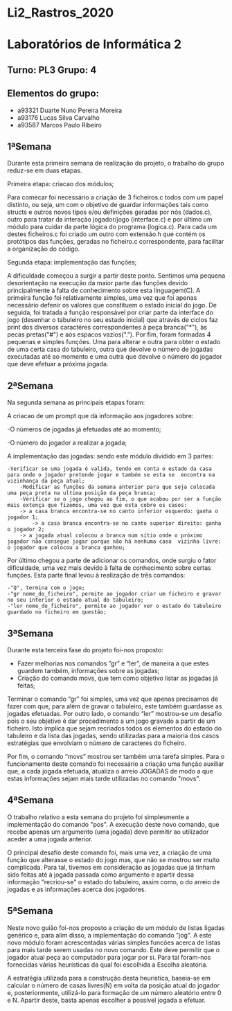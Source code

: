 # Li2_Rastros_2020
# Laboratórios de Informática 2

## Turno: PL3 Grupo: 4

## Elementos do grupo:
* a93321 Duarte Nuno Pereira Moreira
* a93176 Lucas Silva Carvalho
* a93587 Marcos Paulo Ribeiro

## 1ªSemana

Durante esta primeira semana de realização do projeto, o trabalho do grupo reduz-se em duas etapas.

Primeira etapa: criacao dos módulos; 

Para comecar foi necessário a criação de 3 ficheiros.c todos com um papel distinto, ou seja, um com o objetivo de guardar informações tais como structs e outros novos tipos e/ou definições geradas por nós (dados.c), outro para tratar da interação jogador/jogo (interface.c) e por último um módulo para cuidar da parte lógica do programa (logica.c). Para cada um destes ficheiros.c foi criado um outro com extensão.h que contém os protótipos das funções, geradas no ficheiro.c correspondente, para facilitar a organização do código.


Segunda etapa: implementação das funções;

A dificuldade começou a surgir a partir deste ponto. Sentimos uma pequena desorientação na execução da maior parte das funções devido principalmente à falta de conhecimento sobre esta linguagem(C).
A primeira função foi relativamente simples, uma vez que foi apenas necessário defenir os valores que constituem o estado inicial do jogo.
De seguida, foi tratada a função responsável por criar parte da interface do jogo (desenhar o tabuleiro no seu estado inicial) que através de ciclos faz print dos diversos caractéres correspondentes à peça branca("*"), às pecas pretas("#") e aos espacos vazios(".").
Por fim, foram formadas 4 pequenas e simples funçóes. Uma para alterar e outra para obter o estado de uma certa casa do tabuleiro, outra que devolve o número de jogadas executadas até ao momento e uma outra que devolve o número do jogador que deve efetuar a próxima jogada.

## 2ªSemana

Na segunda semana as principais etapas foram:

A criacao de um prompt que dá informação aos jogadores sobre:

  
   -O números de jogadas já efetuadas até ao momento;
  
   -O número do jogador a realizar a jogada;

A implementação das jogadas: sendo este módulo dividido em 3 partes:

	-Verificar se uma jogada é valida, tendo em conta o estado da casa para onde o jogador pretende jogar e também se esta se  encontra na vizinhança da peça atual;
        -Modificar as funções da semana anterior para que seja colocada uma peça preta na ultima posição da peça branca;
        -Verificar se o jogo chegou ao fim, o que acabou por ser a função mais extença que fizemos, uma vez que esta cobre os casos:
		-> a casa branca encontra-se no canto inferior esquerdo: ganha o jogador 1;
         	-> a casa branca encontra-se no canto superior direito: ganha o jogador 2;
		-> a jogada atual colocou a branca num sítio onde o próximo jogador não consegue jogar porque não há nenhuma casa  vizinha livre: o jogador que colocou a branca ganhou;

Por último chegou a parte de adicionar os comandos, onde surgiu o fator dificuldade, uma vez mais devido à falta de conhecimento sobre certas funções. Esta parte final
levou à realização de três comandos:

	-"Q", termina com o jogo;
	-"gr nome_do_ficheiro", permite ao jogador criar um ficheiro e gravar no seu interior o estado atual do tabuleiro;
	-"ler nome_do_ficheiro", permite ao jogador ver o estado do tabuleiro guardado no ficheiro em questão;
	
## 3ªSemana

Durante esta terceira fase do projeto foi-nos proposto:
- Fazer melhorias nos comandos ”gr” e “ler”, de maneira a que estes guardem também, informações sobre as jogadas;
- Criação do comando movs, que tem como objetivo listar as jogadas já feitas;


Terminar o comando “gr” foi simples, uma vez que apenas precisamos de fazer com que, para além de gravar o tabuleiro, este também guardasse as jogadas efetuadas.
Por outro lado, o comando “ler” mostrou-se um desafio pois o seu objetivo é dar procedimento a um jogo gravado a partir de um ficheiro. Isto implica que sejam recriados todos os elementos do estado do tabuleiro e da lista das jogadas, sendo utilizadas para a maioria dos casos estratégias que envolviam o número de caracteres do ficheiro.

Por fim, o comando “movs” mostrou ser também uma tarefa simples. Para o funcionamento deste comando foi necessário a criação uma função auxiliar que, a cada jogada efetuada, atualiza o arreio JOGADAS de modo a que estas informações sejam mais tarde utilizadas no comando "movs".

## 4ªSemana

O trabalho relativo a esta semana do projeto foi simplesmente a implementação do comando "pos". A execução deste novo comando, que recebe apenas um argumento (uma jogada) deve permitir ao utilizador aceder a uma jogada anterior.

O principal desafio deste comando foi, mais uma vez, a criação de uma função que alterasse o estado do jogo mas, que não se mostrou ser muito complicada. Para tal, tivemos em consideração as jogadas que já tinham sido feitas até à jogada passada como argumento e apartir dessa informação "recriou-se" o estado do tabuleiro, assim como, o do arreio de jogadas e as informações acerca dos jogadores.


## 5ªSemana

Neste novo guião foi-nos proposto a criação de um módulo de listas ligadas genérico e, para alim disso, a implementação do comando "jog".
A este novo módulo foram acrescentadas várias simples funcões acerca de listas para mais tarde serem usadas no novo comando. Este deve permitir que o jogador atual peça ao computador para jogar por si. Para tal foram-nos fornecidas várias heurísticas da qual foi escolhida a Escolha aleatória.

A estratégia utilizada para a construção desta heurística, baseia-se em calcular o número de casas livres(N) em volta da posição atual do jogador e, posteriormente, utilizá-lo para formação de um número aleatório entre 0 e N. Apartir deste, basta apenas escolher a possível jogada a efetuar.
